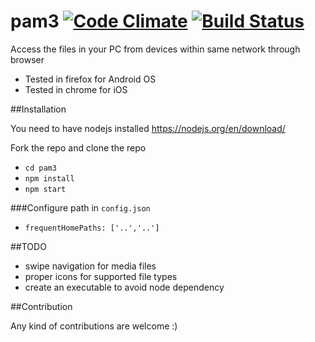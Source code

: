 # pam3 [![Code Climate](https://codeclimate.com/github/cjkumaresh/pam3/badges/gpa.svg)](https://codeclimate.com/github/cjkumaresh/pam3) [![Build Status](https://travis-ci.org/cjkumaresh/pam3.svg?branch=master)](https://travis-ci.org/cjkumaresh/pam3)

Access the files in your PC from devices within same network through browser

- Tested in firefox for Android OS
- Tested in chrome for iOS

##Installation

You need to have nodejs installed https://nodejs.org/en/download/

Fork the repo and clone the repo 
- `cd pam3`
- `npm install`
- `npm start`

###Configure path in `config.json`
- `frequentHomePaths: ['..','..']`


##TODO
- swipe navigation for media files
- proper icons for supported file types
- create an executable to avoid node dependency

##Contribution

Any kind of contributions are welcome :)
